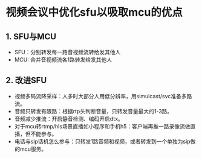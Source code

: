 # 视频会议中优化sfu以吸取mcu的优点

## 1. SFU与MCU
- SFU：分别转发每一路音视频流转给发其他人
- MCU: 合并音视频流各1路转发给发其他人

## 2. 改进SFU

- 视频多码流降采样：人多时大部分人用低分辨率，用simulcast/svc准备多路流。
- 音频只转发有限路：根据rtp头判断音量，只转发音量最大的1-3路。
- 音频减少推流：开启静音检测、编码开启dtx。
- 对于mcu转rtmp/hls场景直播如小程序和手机h5：客户端再推一路录像流做直播，但不能参与。
- 电话与sip话机怎么参与：只转发1路音频和视频，或者转发到一个单独为sip做的mcu服务。

